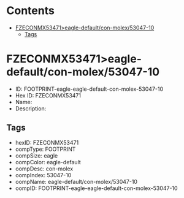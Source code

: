 



Contents
========

* [FZECONMX53471>eagle-default/con-molex/53047-10](#fzeconmx53471eagle-defaultcon-molex53047-10)
	* [Tags](#tags)

# FZECONMX53471>eagle-default/con-molex/53047-10

- ID: FOOTPRINT-eagle-eagle-default-con-molex-53047-10
- Hex ID: FZECONMX53471
- Name: 
- Description: 

## Tags

- hexID: FZECONMX53471
- oompType: FOOTPRINT
- oompSize: eagle
- oompColor: eagle-default
- oompDesc: con-molex
- oompIndex: 53047-10
- oompName: eagle-default/con-molex/53047-10
- oompID: FOOTPRINT-eagle-eagle-default-con-molex-53047-10
